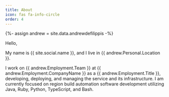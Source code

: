 ```yaml
---
title: About
icon: fas fa-info-circle
order: 4
---
```

{%- assign andrew = site.data.andrewdefilippis -%}

Hello,

My name is {{ site.social.name }}, and I live in {{ andrew.Personal.Location }}.

I work on {{ andrew.Employment.Team }} at {{ andrew.Employment.CompanyName }} as a {{ andrew.Employment.Title }}, developing, deploying, and managing the service and its infrastructure.  I am currently focused on region build automation software development utilizing Java, Ruby, Python, TypeScript, and Bash.